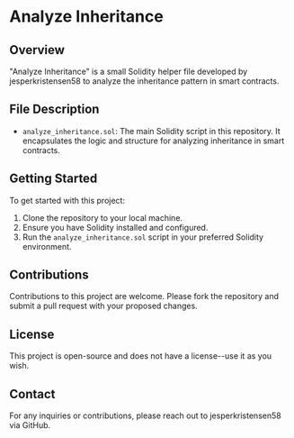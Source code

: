 # Analyze Inheritance

## Overview
"Analyze Inheritance" is a small Solidity helper file developed by jesperkristensen58 to analyze the inheritance pattern in smart contracts.

## File Description
- `analyze_inheritance.sol`: The main Solidity script in this repository. It encapsulates the logic and structure for analyzing inheritance in smart contracts.

## Getting Started
To get started with this project:
1. Clone the repository to your local machine.
2. Ensure you have Solidity installed and configured.
3. Run the `analyze_inheritance.sol` script in your preferred Solidity environment.

## Contributions
Contributions to this project are welcome. Please fork the repository and submit a pull request with your proposed changes.

## License
This project is open-source and does not have a license--use it as you wish.

## Contact
For any inquiries or contributions, please reach out to jesperkristensen58 via GitHub.
